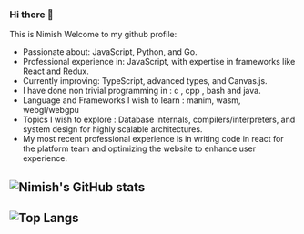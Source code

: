 ### Hi there 👋
This is Nimish
Welcome to my github profile:
- Passionate about: JavaScript, Python, and Go.
- Professional experience in: JavaScript, with expertise in frameworks like React and Redux.
- Currently improving: TypeScript, advanced types, and Canvas.js.
- I have done non trivial programming in : c , cpp , bash and java.
- Language and Frameworks I wish to learn : manim, wasm, webgl/webgpu
- Topics I wish to explore : Database internals, compilers/interpreters, and system design for highly scalable architectures.
- My most recent professional experience is in writing code in react for the platform team and optimizing the website to enhance user experience.
<!--
**nimishgo/nimishgo** is a ✨ _special_ ✨ repository because its `README.md` (this file) appears on your GitHub profile.

Here are some ideas to get you started:

- 🔭 I’m currently working on ...
- 🌱 I’m currently learning ...
- 👯 I’m looking to collaborate on ...
- 🤔 I’m looking for help with ...
- 💬 Ask me about ...
- 📫 How to reach me: ...
- 😄 Pronouns: ...
- ⚡ Fun fact: ...
-->
<!-- ![Github stats](https://github-readme-stats.vercel.app/api?username=nimishgo&theme=highcontrast&show_icons=true&count_private=true) --> 
![Nimish's GitHub stats](https://github-readme-stats.vercel.app/api?username=nimishgo&show_icons=true&theme=radical)
---
![Top Langs](https://github-readme-stats.vercel.app/api/top-langs/?username=nimishgo&hide_progress=true)
---

